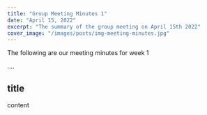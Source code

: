 ```yaml
---
title: "Group Meeting Minutes 1"
date: "April 15, 2022"
excerpt: "The summary of the group meeting on April 15th 2022"
cover_image: "/images/posts/img-meeting-minutes.jpg"
---
```


The following are our meeting minutes for week 1

....

## title

content
